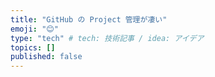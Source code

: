 ```yaml
---
title: "GitHub の Project 管理が凄い"
emoji: "😊"
type: "tech" # tech: 技術記事 / idea: アイデア
topics: []
published: false
---
```

